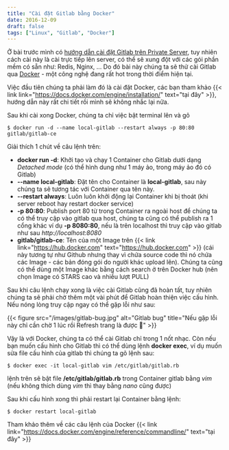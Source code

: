 ```yaml
---
title: "Cài đặt Gitlab bằng Docker"
date: 2016-12-09
draft: false
tags: ["Linux", "Gitlab", "Docker"]
---
```


Ở bài trước mình có [hướng dẫn cài đặt Gitlab trên Private Server](/blog/huong-dan-cai-dat-gitlab-tren-private-server), tuy nhiên cách cài này là cài trực tiếp lên server, có thể sẽ xung đột với các gói phần mềm có sẵn như: Redis, Nginx, ... Do đó bài này chúng ta sẽ thử cài Gitlab qua [Docker](https://www.docker.com/) - một công nghệ đang rất hot trong thời điểm hiện tại.

Việc đầu tiên chúng ta phải làm đó là cài đặt Docker, các bạn tham khảo {{< link link="https://docs.docker.com/engine/installation/" text="tại đây" >}}, hướng dẫn này rất chi tiết rồi mình sẽ không nhắc lại nữa.

Sau khi cài xong Docker, chúng ta chỉ việc bật terminal lên và gõ

```
$ docker run -d --name local-gitlab --restart always -p 80:80 gitlab/gitlab-ce
```

Giải thích 1 chút về câu lệnh trên:

- **docker run -d**: Khởi tạo và chạy 1 Container cho Gitlab dưới dạng *Detached mode* (có thể hình dung như 1 máy ảo, trong máy ảo đó có Gitlab)
- **--name local-gitlab**: Đặt tên cho Container là **local-gitlab**, sau này chúng ta sẽ tương tác với Container qua tên này.
- **--restart always**: Luôn luôn khởi động lại Container khi bị thoát (khi server reboot hay restart docker service)
- **-p 80:80**: Publish port 80 từ trong Container ra ngoài host để chúng ta có thể truy cập vào gitlab qua host, chúng ta cũng có thể publish ra 1 cổng khác ví dụ **-p 8080:80**, nếu là trên localhost thì truy cập vào gitlab như sau *http://localhost:8080*
- **gitlab/gitlab-ce**: Tên của một Image trên {{< link link="https://hub.docker.com" text="https://hub.docker.com" >}} (cái này tương tự như Github nhưng thay vì chứa source code thì nó chứa các Image - các bản đóng gói do người khác upload lên). Chúng ta cũng có thể dùng một Image khác bằng cách search ở trên Docker hub (nên chọn Image có STARS cao và nhiều lượt PULL)

Sau khi câu lệnh chạy xong là việc cài Gitlab cũng đã hoàn tất, tuy nhiên chúng ta sẽ phải chờ thêm một vài phút để Gitlab hoàn thiện việc cấu hình. Nếu nóng lòng truy cập ngay có thể gặp lỗi như sau:

{{< figure src="/images/gitlab-bug.jpg" alt="Gitlab bug" title="Nếu gặp lỗi này chỉ cần chờ 1 lúc rồi Refresh trang là được 😬" >}}

Vậy là với Docker, chúng ta có thể cài Gitlab chỉ trong 1 nốt nhạc. Còn nếu bạn muốn cấu hình cho Gitlab thì có thể dùng lệnh **docker exec**, ví dụ muốn sửa file cấu hình của gitlab thì chúng ta gõ lệnh sau:

```
$ docker exec -it local-gitlab vim /etc/gitlab/gitlab.rb
```

lệnh trên sẽ bật file **/etc/gitlab/gitlab.rb​** trong Container gitlab bằng _vim_ (nếu không thích dùng _vim_ thì thay bằng _nano_ cũng được)

Sau khi cấu hình xong thì phải restart lại Container bằng lệnh:

```
$ docker restart local-gitlab
```

Tham khảo thêm về các câu lệnh của Docker {{< link link="https://docs.docker.com/engine/reference/commandline/" text="tại đây" >}}
